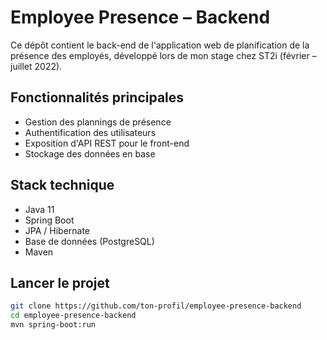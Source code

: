 # Employee Presence – Backend

Ce dépôt contient le back-end de l'application web de planification de la présence des employés, développé lors de mon stage chez ST2i (février – juillet 2022).

##  Fonctionnalités principales
- Gestion des plannings de présence
- Authentification des utilisateurs
- Exposition d'API REST pour le front-end
- Stockage des données en base

##  Stack technique
- Java 11
- Spring Boot
- JPA / Hibernate
- Base de données (PostgreSQL)
- Maven

##  Lancer le projet
```bash
git clone https://github.com/ton-profil/employee-presence-backend
cd employee-presence-backend
mvn spring-boot:run
